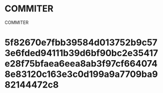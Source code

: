 # COMMITER
COMMITER






# 5f82670e7fbb39584d013752b9c573e6fded94111b39d6bf90bc2e35417e28f75bfaea6eea8ab3f97cf6640748e83120c163e3c0d199a9a7709ba982144472c8
